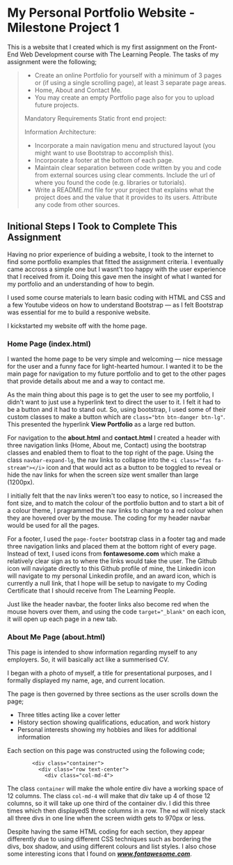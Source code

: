 # My Personal Portfolio Website - Milestone Project 1

This is a website that I created which is my first assignment on the Front-End Web Development course with The Learning People. The tasks of my assignment were the following;

>-	Create an online Portfolio for yourself with a minimum of 3 pages or (if using a 
>single scrolling page), at least 3 separate page areas.
>-	 Home,  About and Contact Me. 
>-	You may create an empty Portfolio page also for you to upload future projects. 
>
>Mandatory Requirements Static front end project: 
>
>Information Architecture:
>-	Incorporate a main navigation menu and structured layout (you might want to use Bootstrap to accomplish this). 
>-	Incorporate a footer at the bottom of each page.
>-	Maintain clear separation between code written by you and code from external sources using clear comments. Include the url of where you found the code (e.g. libraries or tutorials).
>-	Write a README.md file for your project that explains what the project does and the value that it provides to its users. Attribute any code from other sources. 

## Initional Steps I Took to Complete This Assignment

Having no prior experience of buiding a website, I took to the internet to find some portfolio examples that fitted the assignment criteria. 
I eventually came accross a simple one but I wasnt't too happy with the user experience that I received from it. Doing this gave men the insight of what I wanted for my portfolio and an understanding of how to begin.

I used some course materials to learn basic coding with HTML and CSS and a few Youtube videos on how to understand Bootstrap — as I felt Bootstrap was essential for me to build a responive website.

I kickstarted my website off with the home page.

### Home Page (index.html)

I wanted the home page to be very simple and welcoming — nice message for the user and a funny face for light-hearted humour. I wanted it to be the main page for navigation to my future portfolio and to get to the other pages that provide details about me and a way to contact me.

As the main thing about this page is to get the user to see my portfolio, I didn't want to just use a hyperlink text to direct the user to it. I felt it had to be a button and it had to stand out. So, using bootstrap, I used some of their custom classes to make a button which are `class="btn btn-danger btn-lg"`. This presented the hyperlink **View Portfolio** as a large red button.

For navigation to the **about.html** and **contact.html** I created a header with three navigation links (Home, About me, Contact) using the bootstrap classes and enabled them to float to the top right of the page. Using the class `navbar-expand-lg`, the nav links to collapse into the `<i class="fas fa-stream"></i>` icon and that would act as a button to be toggled to reveal or hide the nav links for when the screen size went smaller than large (1200px).

I initially felt that the nav links weren't too easy to notice, so I increased the font size, and to match the colour of the portfolio button and to start a bit of a colour theme, I pragrammed the nav links to change to a red colour when they are hovered over by the mouse.
The coding for my header navbar would be used for all the pages.

For a footer, I used the `page-footer` bootstrap class in a footer tag and made three navigation links and placed them at the bottom right of every page. Instead of text, I used icons from **fontawesome.com** which make a relatively clear sign as to where the links would take the user. The Github icon will navigate directly to this Github profile of mine, the Linkedin icon will navigate to my personal Linkedin profile, and an award icon, which is currently a null link, that I hope will be setup to navigate to my Coding Certificate that I should receive from The Learning People.

Just like the header navbar, the footer links also become red when the mouse hovers over them, and using the code `target="_blank"` on each icon, it will open up each page in a new tab.

### About Me Page (about.html)

This page is intended to show information regarding myself to any employers. So, it will basically act like a summerised CV.

I began with a photo of myself, a title for presentational purposes, and I formally displayed my name, age, and current location.

The page is then governed by three sections as the user scrolls down the page;

- Three titles acting like a cover letter
- History section showing qualifications, education, and work history
- Personal interests showing my hobbies and likes for additional information

Each section on this page was constructed using the following code;

```
        <div class="container">
          <div class="row text-center">
            <div class="col-md-4">

```

The class `container` will make the whole entire div have a working space of 12 columns. The class `col-md-4` will make that div take up 4 of those 12 columns, so it will take up one third of the container div. I did this three times which then displayedS three columns in a row. The `md` will nicely stack all three divs in one line when the screen width gets to 970px or less.

Despite having the same HTML coding for each section, they appear differently due to using different CSS techniques such as bordering the divs, box shadow, and using different colours and list styles. I also chose some interesting icons that I found on ***www.fontawesome.com***.

